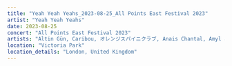 ```yaml
---
title: "Yeah Yeah Yeahs_2023-08-25_All Points East Festival 2023"
artist: "Yeah Yeah Yeahs"
date: 2023-08-25
concert: "All Points East Festival 2023"
artists: "Altin Gün, Caribou, オレンジスパイニクラブ, Anais Chantal, Amyl and the Sniffers, The Strokes, カネコアヤノ, Anna Kramer, Yeah Yeah Yeahs, 311, black midi, arlie, Perfume Genius, Alanis Morissette, Cosmic Kids, Azealia Banks, Angel Olsen, girl in red, Backhand, Actor Observer, ドミコ, 070 Shake, Alice Phoebe Lou"
location: "Victoria Park"
location_details: "London, United Kingdom"
---
```

